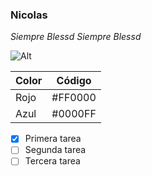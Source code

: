 ### Nicolas

*Siempre Blessd*
_Siempre Blessd_

![Alt](https://redmas.com.co/__export/1685192400647/sites/redmas/img/2023/05/27/maluma-blessd-haran-nueva-colaboracion.jpg_1103262874.jpg)

| Color | Código |
| ----------- | ----------- |
| Rojo | #FF0000 |
| Azul | #0000FF |

- [x] Primera tarea
- [ ] Segunda tarea
- [ ] Tercera tarea
<!---
usernicolasmaya/usernicolasmaya is a ✨ special ✨ repository because its `README.md` (this file) appears on your GitHub profile.
You can click the Preview link to take a look at your changes.
--->

